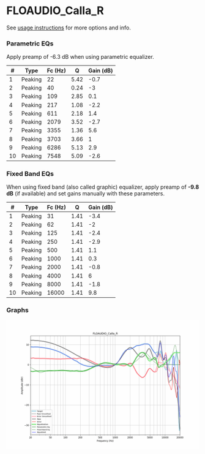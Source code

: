 # FLOAUDIO_Calla_R
See [usage instructions](https://github.com/jaakkopasanen/AutoEq#usage) for more options and info.

### Parametric EQs
Apply preamp of -6.3 dB when using parametric equalizer.

|   # | Type    |   Fc (Hz) |    Q |   Gain (dB) |
|-----|---------|-----------|------|-------------|
|   1 | Peaking |        22 | 5.42 |        -0.7 |
|   2 | Peaking |        40 | 0.24 |        -3   |
|   3 | Peaking |       109 | 2.85 |         0.1 |
|   4 | Peaking |       217 | 1.08 |        -2.2 |
|   5 | Peaking |       611 | 2.18 |         1.4 |
|   6 | Peaking |      2079 | 3.52 |        -2.7 |
|   7 | Peaking |      3355 | 1.36 |         5.6 |
|   8 | Peaking |      3703 | 3.66 |         1   |
|   9 | Peaking |      6286 | 5.13 |         2.9 |
|  10 | Peaking |      7548 | 5.09 |        -2.6 |

### Fixed Band EQs
When using fixed band (also called graphic) equalizer, apply preamp of **-9.8 dB** (if available) and set gains manually with these parameters.

|   # | Type    |   Fc (Hz) |    Q |   Gain (dB) |
|-----|---------|-----------|------|-------------|
|   1 | Peaking |        31 | 1.41 |        -3.4 |
|   2 | Peaking |        62 | 1.41 |        -2   |
|   3 | Peaking |       125 | 1.41 |        -2.4 |
|   4 | Peaking |       250 | 1.41 |        -2.9 |
|   5 | Peaking |       500 | 1.41 |         1.1 |
|   6 | Peaking |      1000 | 1.41 |         0.3 |
|   7 | Peaking |      2000 | 1.41 |        -0.8 |
|   8 | Peaking |      4000 | 1.41 |         6   |
|   9 | Peaking |      8000 | 1.41 |        -1.8 |
|  10 | Peaking |     16000 | 1.41 |         9.8 |

### Graphs
![](./FLOAUDIO_Calla_R.png)
